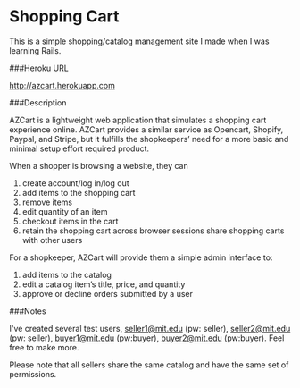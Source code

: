 Shopping Cart
========================

This is a simple shopping/catalog management site I made when I was learning Rails. 

###Heroku URL

http://azcart.herokuapp.com


###Description

AZCart is a lightweight web application that simulates a shopping cart experience online. AZCart provides a similar service as Opencart, Shopify, Paypal, and Stripe, but it fulfills the shopkeepers’ need for a more basic and minimal setup effort required product.

When a shopper is browsing a website, they can
1) create account/log in/log out
2) add items to the shopping cart
3) remove items
4) edit quantity of an item
5) checkout items in the cart
6) retain the shopping cart across browser sessions share shopping carts with other users


For a shopkeeper, AZCart will provide them a simple admin interface to:
1) add items to the catalog
2) edit a catalog item’s title, price, and quantity
3) approve or decline orders submitted by a user

###Notes

I've created several test users, seller1@mit.edu (pw: seller), seller2@mit.edu (pw: seller), buyer1@mit.edu (pw:buyer), buyer2@mit.edu (pw:buyer). Feel free to make more.

Please note that all sellers share the same catalog and have the same set of permissions.
